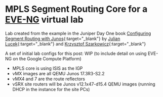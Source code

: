 # MPLS Segment Routing Core for a [EVE-NG](http://www.eve-ng.net/) virtual lab

Lab created from the example in the Juniper Day One book [Configuring Segment Routing with Junos](https://www.juniper.net/uk/en/training/jnbooks/day-one/configuring-segment-routing-junos/index.page){:target="_blank"} by [Julian Lucek](https://twitter.com/julianlucek?lang=en){:target="_blank"} and [Krzysztof Szarkowicz](https://www.oreilly.com/pub/au/6140){:target="_blank"}

A set of initial lab configs for this post: WIP (to include detail on using EVE-NG on the Google Compute Platform)

* MPLS core is using ISIS as the IGP
* vMX images are all QEMU Junos 17.3R3-S2.2
* vMX4 and 7 are the route reflectors
* vSRX site routers will be Junos v12.1x47-d15.4 QEMU images (running DHCP in the instance for the site PCs)
